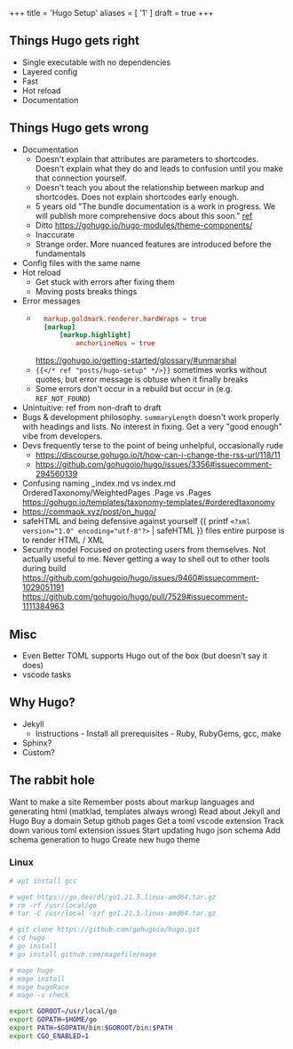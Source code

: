 +++
title = 'Hugo Setup'
aliases = [ '1' ]
draft = true
+++



## Things Hugo gets right
- Single executable with no dependencies
- Layered config
- Fast
- Hot reload
- Documentation

## Things Hugo gets wrong
- Documentation
	- Doesn't explain that attributes are parameters to shortcodes. Doesn't explain what they do and leads to confusion until you make that connection yourself.
	- Doesn't teach you about the relationship between markup and shortcodes. Does not explain shortcodes early enough.
	- 5 years old "The bundle documentation is a work in progress. We will publish more comprehensive docs about this soon." [ref](https://gohugo.io/content-management/organization/)
	- Ditto https://gohugo.io/hugo-modules/theme-components/
	- Inaccurate
	- Strange order. More nuanced features are introduced before the fundamentals
- Config files with the same name
- Hot reload
	- Get stuck with errors after fixing them
	- Moving posts breaks things
- Error messages
	- ```toml {#TomlConfig}
		markup.goldmark.renderer.hardWraps = true
		[markup]
			[markup.highlight]
				anchorLineNos = true
		```
		https://gohugo.io/getting-started/glossary/#unmarshal
	- `{{</* ref "posts/hugo-setup" */>}}` sometimes works without quotes, but error message is obtuse when it finally breaks
	- Some errors don't occur in a rebuild but occur in (e.g. `REF_NOT_FOUND`)
- Unintuitive: ref from non-draft to draft
- Bugs & development philosophy. `summaryLength` doesn't work properly with headings and lists. No interest in fixing. Get a very "good enough" vibe from developers.
- Devs frequently terse to the point of being unhelpful, occasionally rude
	- https://discourse.gohugo.io/t/how-can-i-change-the-rss-url/118/11
	- https://github.com/gohugoio/hugo/issues/3356#issuecomment-294560139
- Confusing naming
	_index.md vs index.md
	OrderedTaxonomy/WeightedPages .Page vs .Pages https://gohugo.io/templates/taxonomy-templates/#orderedtaxonomy
- https://commaok.xyz/post/on_hugo/
- safeHTML and being defensive against yourself
	{{ printf `<?xml version="1.0" encoding="utf-8"?>` | safeHTML }}
	files entire purpose is to render HTML / XML
- Security model
	Focused on protecting users from themselves. Not actually useful to me.
	Never getting a way to shell out to other tools during build
	https://github.com/gohugoio/hugo/issues/9460#issuecomment-1029051191
	https://github.com/gohugoio/hugo/pull/7529#issuecomment-1111384963

## Misc
- Even Better TOML supports Hugo out of the box (but doesn't say it does)
- vscode tasks

## Why Hugo?
- Jekyll
	- Instructions - Install all prerequisites - Ruby, RubyGems, gcc, make
- Sphinx?
- Custom?

## The rabbit hole
Want to make a site
Remember posts about markup languages and generating html (matklad, templates always wrong)
Read about Jekyll and Hugo
Buy a domain
Setup github pages
Get a toml vscode extension
Track down various toml extension issues
Start updating hugo json schema
Add schema generation to hugo
Create new hugo theme

### Linux
```bash {#LinuxInstall}
# apt install gcc

# wget https://go.dev/dl/go1.21.5.linux-amd64.tar.gz
# rm -rf /usr/local/go
# tar -C /usr/local -xzf go1.21.5.linux-amd64.tar.gz

# git clone https://github.com/gohugoio/hugo.git
# cd hugo
# go install
# go install github.com/magefile/mage

# mage hugo
# mage install
# mage hugoRace
# mage -v check

export GOROOT=/usr/local/go
export GOPATH=$HOME/go
export PATH=$GOPATH/bin:$GOROOT/bin:$PATH
export CGO_ENABLED=1
```
